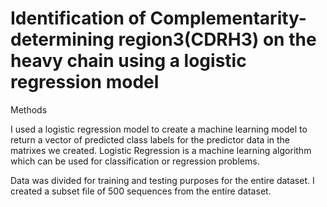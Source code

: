 # Identification of Complementarity-determining region3(CDRH3) on the heavy chain using a logistic regression model

Methods

I used a logistic regression model to create a machine learning model to return a vector of predicted class labels for the predictor data in the matrixes we created. Logistic Regression is a machine learning algorithm which can be used for classification or regression problems.

Data was divided for training and testing purposes for the entire dataset. I created a subset file of 500 sequences from the entire dataset. 
